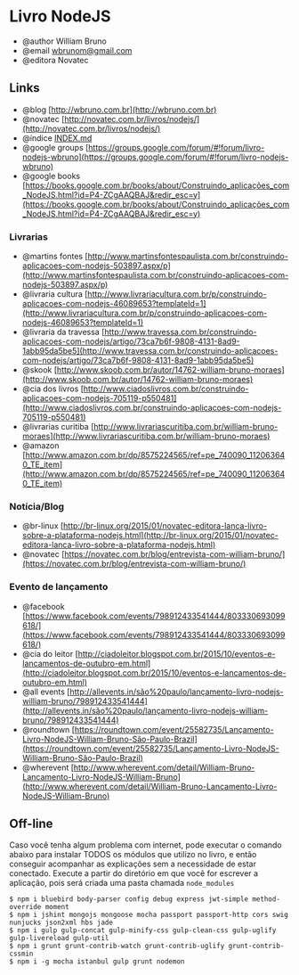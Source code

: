 # Livro NodeJS

* @author William Bruno
* @email wbrunom@gmail.com
* @editora Novatec


## Links

* @blog [http://wbruno.com.br](http://wbruno.com.br)
* @novatec [http://novatec.com.br/livros/nodejs/](http://novatec.com.br/livros/nodejs/)
* @índice [INDEX.md](INDEX.md)
* @google groups [https://groups.google.com/forum/#!forum/livro-nodejs-wbruno](https://groups.google.com/forum/#!forum/livro-nodejs-wbruno)
* @google books [https://books.google.com.br/books/about/Construindo_aplicações_com_NodeJS.html?id=P4-ZCgAAQBAJ&redir_esc=y](https://books.google.com.br/books/about/Construindo_aplicações_com_NodeJS.html?id=P4-ZCgAAQBAJ&redir_esc=y)


### Livrarias
* @martins fontes [http://www.martinsfontespaulista.com.br/construindo-aplicacoes-com-nodejs-503897.aspx/p](http://www.martinsfontespaulista.com.br/construindo-aplicacoes-com-nodejs-503897.aspx/p)
* @livraria cultura [http://www.livrariacultura.com.br/p/construindo-aplicacoes-com-nodejs-46089653?templateId=1](http://www.livrariacultura.com.br/p/construindo-aplicacoes-com-nodejs-46089653?templateId=1)
* @livraria da travessa [http://www.travessa.com.br/construindo-aplicacoes-com-nodejs/artigo/73ca7b6f-9808-4131-8ad9-1abb95da5be5](http://www.travessa.com.br/construindo-aplicacoes-com-nodejs/artigo/73ca7b6f-9808-4131-8ad9-1abb95da5be5)
* @skook [http://www.skoob.com.br/autor/14762-william-bruno-moraes](http://www.skoob.com.br/autor/14762-william-bruno-moraes)
* @cia dos livros [http://www.ciadoslivros.com.br/construindo-aplicacoes-com-nodejs-705119-p550481](http://www.ciadoslivros.com.br/construindo-aplicacoes-com-nodejs-705119-p550481)
* @livrarias curitiba [http://www.livrariascuritiba.com.br/william-bruno-moraes](http://www.livrariascuritiba.com.br/william-bruno-moraes)
* @amazon [http://www.amazon.com.br/dp/8575224565/ref=pe_740090_112063640_TE_item](http://www.amazon.com.br/dp/8575224565/ref=pe_740090_112063640_TE_item)


### Notícia/Blog
* @br-linux [http://br-linux.org/2015/01/novatec-editora-lanca-livro-sobre-a-plataforma-nodejs.html](http://br-linux.org/2015/01/novatec-editora-lanca-livro-sobre-a-plataforma-nodejs.html)
* @novatec [https://novatec.com.br/blog/entrevista-com-william-bruno/](https://novatec.com.br/blog/entrevista-com-william-bruno/)


### Evento de lançamento
* @facebook [https://www.facebook.com/events/798912433541444/803330693099618/](https://www.facebook.com/events/798912433541444/803330693099618/)
* @cia do leitor [http://ciadoleitor.blogspot.com.br/2015/10/eventos-e-lancamentos-de-outubro-em.html](http://ciadoleitor.blogspot.com.br/2015/10/eventos-e-lancamentos-de-outubro-em.html)
* @all events [http://allevents.in/são%20paulo/lançamento-livro-nodejs-william-bruno/798912433541444](http://allevents.in/são%20paulo/lançamento-livro-nodejs-william-bruno/798912433541444)
* @roundtown [https://roundtown.com/event/25582735/Lançamento-Livro-NodeJS-William-Bruno-São-Paulo-Brazil](https://roundtown.com/event/25582735/Lançamento-Livro-NodeJS-William-Bruno-São-Paulo-Brazil)
* @wherevent [http://www.wherevent.com/detail/William-Bruno-Lancamento-Livro-NodeJS-William-Bruno](http://www.wherevent.com/detail/William-Bruno-Lancamento-Livro-NodeJS-William-Bruno)



## Off-line

Caso você tenha algum problema com internet, pode executar o comando abaixo para instalar TODOS os módulos que utilizo no livro, e então conseguir acompanhar as explicações sem a necessidade de estar conectado.
Execute a partir do diretório em que você for escrever a aplicação, pois será criada uma pasta chamada `node_modules`

```
$ npm i bluebird body-parser config debug express jwt-simple method-override moment
$ npm i jshint mongojs mongoose mocha passport passport-http cors swig nunjucks json2xml hbs jade
$ npm i gulp gulp-concat gulp-minify-css gulp-clean-css gulp-uglify gulp-livereload gulp-util
$ npm i grunt grunt-contrib-watch grunt-contrib-uglify grunt-contrib-cssmin
$ npm i -g mocha istanbul gulp grunt nodemon
```

